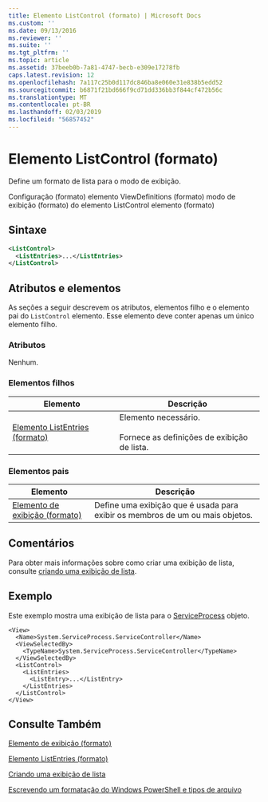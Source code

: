 ```yaml
---
title: Elemento ListControl (formato) | Microsoft Docs
ms.custom: ''
ms.date: 09/13/2016
ms.reviewer: ''
ms.suite: ''
ms.tgt_pltfrm: ''
ms.topic: article
ms.assetid: 37beeb0b-7a81-4747-becb-e309e17278fb
caps.latest.revision: 12
ms.openlocfilehash: 7a117c25b0d117dc846ba8e060e31e838b5edd52
ms.sourcegitcommit: b6871f21bd666f9cd71dd336bb3f844cf472b56c
ms.translationtype: MT
ms.contentlocale: pt-BR
ms.lasthandoff: 02/03/2019
ms.locfileid: "56857452"
---
```

# <a name="listcontrol-element-format"></a>Elemento ListControl (formato)

Define um formato de lista para o modo de exibição.

Configuração (formato) elemento ViewDefinitions (formato) modo de exibição (formato) do elemento ListControl elemento (formato)

## <a name="syntax"></a>Sintaxe

```xml
<ListControl>
  <ListEntries>...</ListEntries>
</ListControl>

```

## <a name="attributes-and-elements"></a>Atributos e elementos

As seções a seguir descrevem os atributos, elementos filho e o elemento pai do `ListControl` elemento. Esse elemento deve conter apenas um único elemento filho.

### <a name="attributes"></a>Atributos

Nenhum.

### <a name="child-elements"></a>Elementos filhos

|Elemento|Descrição|
|-------------|-----------------|
|[Elemento ListEntries (formato)](./listentries-element-for-listcontrol-format.md)|Elemento necessário.<br /><br /> Fornece as definições de exibição de lista.|

### <a name="parent-elements"></a>Elementos pais

|Elemento|Descrição|
|-------------|-----------------|
|[Elemento de exibição (formato)](./view-element-format.md)|Define uma exibição que é usada para exibir os membros de um ou mais objetos.|

## <a name="remarks"></a>Comentários

Para obter mais informações sobre como criar uma exibição de lista, consulte [criando uma exibição de lista](./creating-a-list-view.md).

## <a name="example"></a>Exemplo

Este exemplo mostra uma exibição de lista para o [ServiceProcess](/dotnet/api/System.ServiceProcess.ServiceController) objeto.

```
<View>
  <Name>System.ServiceProcess.ServiceController</Name>
  <ViewSelectedBy>
    <TypeName>System.ServiceProcess.ServiceController</TypeName>
  </ViewSelectedBy>
  <ListControl>
    <ListEntries>
      <ListEntry>...</ListEntry>
    </ListEntries>
  </ListControl>
</View>
```

## <a name="see-also"></a>Consulte Também

[Elemento de exibição (formato)](./view-element-format.md)

[Elemento ListEntries (formato)](./listentries-element-for-listcontrol-format.md)

[Criando uma exibição de lista](./creating-a-list-view.md)

[Escrevendo um formatação do Windows PowerShell e tipos de arquivo](./writing-a-powershell-formatting-file.md)
